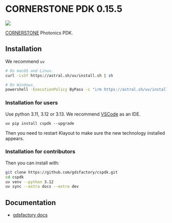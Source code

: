 # CORNERSTONE PDK 0.15.5

![](https://i.imgur.com/V5Ukc6j.png)

[CORNERSTONE](https://www.cornerstone.sotonfab.co.uk/) Photonics PDK.

## Installation

We recommend `uv`

```bash
# On macOS and Linux.
curl -LsSf https://astral.sh/uv/install.sh | sh
```

```bash
# On Windows.
powershell -ExecutionPolicy ByPass -c "irm https://astral.sh/uv/install.ps1 | iex"
```

### Installation for users

Use python 3.11, 3.12 or 3.13. We recommend [VSCode](https://code.visualstudio.com/) as an IDE.

```
uv pip install cspdk --upgrade
```

Then you need to restart Klayout to make sure the new technology installed appears.

### Installation for contributors


Then you can install with:

```bash
git clone https://github.com/gdsfactory/cspdk.git
cd cspdk
uv venv --python 3.12
uv sync --extra docs --extra dev
```

## Documentation

- [gdsfactory docs](https://gdsfactory.github.io/gdsfactory/)
